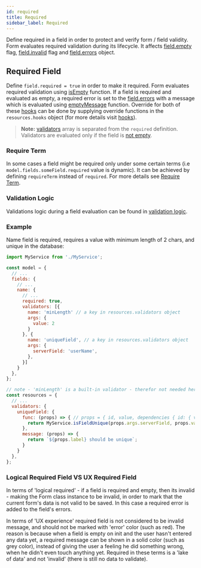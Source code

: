 ```yaml
---
id: required
title: Required
sidebar_label: Required
---
```


Define required in a field in order to protect and verify form / field validity. Form evaluates required validation
during its lifecycle. It affects [field.empty](field.html#empty) flag, [field.invalid](field.html#invalid) flag and [field.errors](errors) object.

## Required Field

Define `field.required = true` in order to make it required. Form evaluates required validation using [isEmpty](hooks.html#isempty) function.
If a field is required and evaluated as empty, a required error is set to the [field.errors](field.html#errors) with a message which is evaluated using [emptyMessage](hooks.html#emptymessage) function. Override for both of these [hooks](hooks.html) can be done by supplying override functions
in the `resources.hooks` object (for more details visit [hooks](hooks.html)).

> **Note:** [validators](validators.html) array is separated from the `required` definition. Validators are evaluated only 
if the field is [not empty](hooks.html#isempty).

### Require Term

In some cases a field might be required only under some certain terms (i.e `model.fields.someField.required` value is dynamic).
It can be achieved by defining `requireTerm` instead of `required`. For more details see [Require Term](require-term.html).

### Validation Logic

Validations logic during a field evaluation can be found in [validation logic](actions.html#validation-logic).

### Example

Name field is required, requires a value with minimum length of 2 chars, and unique in the database:

```javascript
import MyService from './MyService';

const model = {
  // ...
  fields: {
    // ...
    name: {
      // ...
      required: true,
      validators: [{
        name: 'minLength' // a key in resources.validators object
        args: {
          value: 2
        }
      }, {
        name: 'uniqueField', // a key in resources.validators object
        args: {
          serverField: 'userName',
        },
      }]
    }
  }, 
};

// note - 'minLength' is a built-in validator - therefor not needed here
const resources = {
  // ...
  validators: { 
    uniqueField: {
      func: (props) => { // props = { id, value, dependencies { id: { value } }, args }
        return MyService.isFieldUnique(props.args.serverField, props.value); // async call, return promise that resolves to true / false
      },
      message: (props) => {
        return `${props.label} should be unique`;
      }
    }
  },
};
```

### Logical Required Field VS UX Required Field

In terms of 'logical required' - if a field is required and empty, then its invalid - making the Form class instance to be invalid, in order to mark that the current form's data is not valid to be saved. In this case a required error is added to the field's errors.

In terms of 'UX experience' required field is not considered to be invalid message, and should not be marked with 'error' color (such as red).
The reason is because when a field is empty on init and the user hasn't entered any data yet, a required message can be shown in a solid color (such as grey color), instead of giving the user a feeling he did something wrong, when he didn't even touch anything yet. Required in these terms
is a 'lake of data' and not 'invalid' (there is still no data to validate).